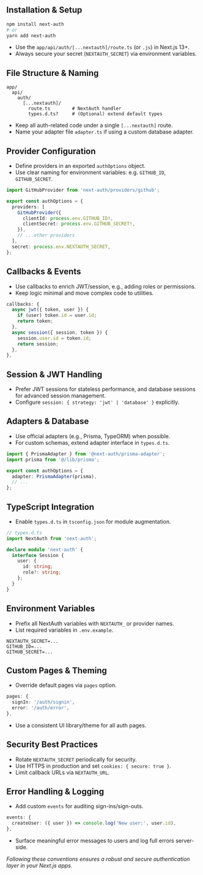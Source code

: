 
## Installation & Setup

```bash
npm install next-auth
# or
yarn add next-auth
```

- Use the `app/api/auth/[...nextauth]/route.ts` (or `.js`) in Next.js 13+.
- Always secure your secret (`NEXTAUTH_SECRET`) via environment variables.

## File Structure & Naming

```
app/
  api/
    auth/
      [...nextauth]/
        route.ts        # NextAuth handler
        types.d.ts?     # (Optional) extend default types
```

- Keep all auth-related code under a single `[...nextauth]` route.
- Name your adapter file `adapter.ts` if using a custom database adapter.

## Provider Configuration

- Define providers in an exported `authOptions` object.
- Use clear naming for environment variables: e.g. `GITHUB_ID`, `GITHUB_SECRET`.

```ts
import GitHubProvider from 'next-auth/providers/github';

export const authOptions = {
  providers: [
    GitHubProvider({
      clientId: process.env.GITHUB_ID!,
      clientSecret: process.env.GITHUB_SECRET!,
    }),
    // ...other providers
  ],
  secret: process.env.NEXTAUTH_SECRET,
};
```

## Callbacks & Events

- Use callbacks to enrich JWT/session, e.g., adding roles or permissions.
- Keep logic minimal and move complex code to utilities.

```ts
callbacks: {
  async jwt({ token, user }) {
    if (user) token.id = user.id;
    return token;
  },
  async session({ session, token }) {
    session.user.id = token.id;
    return session;
  },
},
```

## Session & JWT Handling

- Prefer JWT sessions for stateless performance, and database sessions for advanced session management.
- Configure `session: { strategy: 'jwt' | 'database' }` explicitly.

## Adapters & Database

- Use official adapters (e.g., Prisma, TypeORM) when possible.
- For custom schemas, extend adapter interface in `types.d.ts`.

```ts
import { PrismaAdapter } from '@next-auth/prisma-adapter';
import prisma from '@/lib/prisma';

export const authOptions = {
  adapter: PrismaAdapter(prisma),
  // ...
};
```

## TypeScript Integration

- Enable `types.d.ts` in `tsconfig.json` for module augmentation.

```ts
// types.d.ts
import NextAuth from 'next-auth';

declare module 'next-auth' {
  interface Session {
    user: {
      id: string;
      role?: string;
    };
  }
}
```

## Environment Variables

- Prefix all NextAuth variables with `NEXTAUTH_` or provider names.
- List required variables in `.env.example`.

```env
NEXTAUTH_SECRET=...
GITHUB_ID=...
GITHUB_SECRET=...
```

## Custom Pages & Theming

- Override default pages via `pages` option.

```ts
pages: {
  signIn: '/auth/signin',
  error: '/auth/error',
},
```
- Use a consistent UI library/theme for all auth pages.

## Security Best Practices

- Rotate `NEXTAUTH_SECRET` periodically for security.
- Use HTTPS in production and set `cookies: { secure: true }`.
- Limit callback URLs via `NEXTAUTH_URL`.

## Error Handling & Logging

- Add custom `events` for auditing sign-ins/sign-outs.

```ts
events: {
  createUser: ({ user }) => console.log('New user:', user.id),
},
```
- Surface meaningful error messages to users and log full errors server-side.


*Following these conventions ensures a robust and secure authentication layer in your Next.js apps.*

